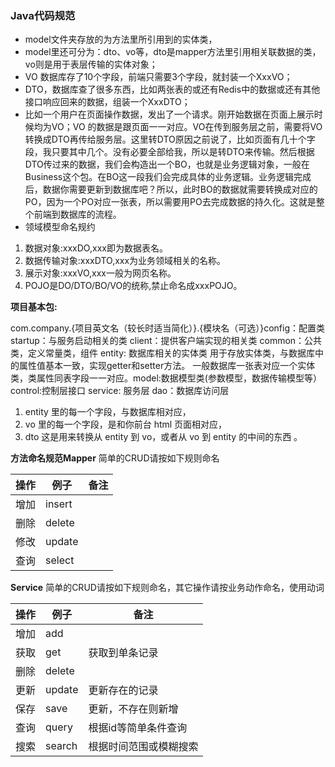 ### Java代码规范
* model文件夹存放的为方法里所引用到的实体类，
* model里还可分为：dto、vo等，dto是mapper方法里引用相关联数据的类，vo则是用于表层传输的实体对象；
* VO 数据库存了10个字段，前端只需要3个字段，就封装一个XxxVO；
* DTO，数据库查了很多东西，比如两张表的或还有Redis中的数据或还有其他接口响应回来的数据，组装一个XxxDTO；
* 比如一个用户在页面操作数据，发出了一个请求。刚开始数据在页面上展示时候均为VO；VO 的数据是跟页面一一对应。VO在传到服务层之前，需要将VO转换成DTO再传给服务层。这里转DTO原因之前说了，比如页面有几十个字段，我只要其中几个。没有必要全部给我，所以是转DTO来传输。然后根据DTO传过来的数据，我们会构造出一个BO，也就是业务逻辑对象，一般在Business这个包。在BO这一段我们会完成具体的业务逻辑。业务逻辑完成后，数据你需要更新到数据库吧？所以，此时BO的数据就需要转换成对应的PO，因为一个PO对应一张表，所以需要用PO去完成数据的持久化。这就是整个前端到数据库的流程。
* 领域模型命名规约
1. 数据对象:xxxDO,xxx即为数据表名。
2. 数据传输对象:xxxDTO,xxx为业务领域相关的名称。
3. 展示对象:xxxVO,xxx一般为网页名称。
4. POJO是DO/DTO/BO/VO的统称,禁止命名成xxxPOJO。


**项目基本包:**

com.company.{项目英文名（较长时适当简化）}.{模块名（可选）}config：配置类
startup：与服务启动相关的类
client：提供客户端实现的相关类
common：公共类，定义常量类，组件
entity: 数据库相关的实体类
用于存放实体类，与数据库中的属性值基本一致，实现getter和setter方法。
一般数据库一张表对应一个实体类，类属性同表字段一一对应。model:数据模型类(参数模型，数据传输模型等）
control:控制层接口
service: 服务层
dao：数据库访问层

1. entity 里的每一个字段，与数据库相对应，
2. vo 里的每一个字段，是和你前台 html 页面相对应，
3. dto 这是用来转换从 entity 到 vo，或者从 vo 到 entity 的中间的东西 。

**方法命名规范Mapper**
简单的CRUD请按如下规则命名

|操作| 例子| 备注|
|----|----|----|
|增加|insert|
|删除| delete|
|修改| update|
|查询| select|

**Service**
简单的CRUD请按如下规则命名，其它操作请按业务动作命名，使用动词

| 操作 | 例子 | 备注 |
| ---- | ---- | ---- |
|增加 |add|
|获取| get| 获取到单条记录|
|删除 |delete||
| 更新| update |更新存在的记录|
| 保存 |save| 更新，不存在则新增|
| 查询| query |根据id等简单条件查询|
| 搜索| search |根据时间范围或模糊搜索|
